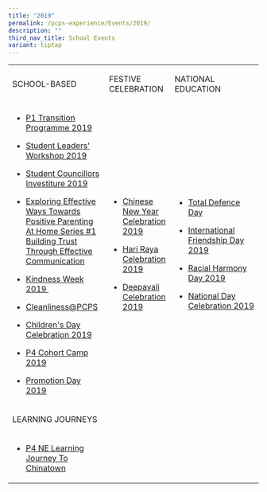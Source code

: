 ```yaml
---
title: "2019"
permalink: /pcps-experience/Events/2019/
description: ""
third_nav_title: School Events
variant: tiptap
---
```

<table style="minWidth: 75px">
<colgroup>
<col>
<col>
<col>
</colgroup>
<tbody>
<tr>
<td rowspan="1" colspan="1">
<p>SCHOOL-BASED</p>
</td>
<td rowspan="1" colspan="1">
<p>FESTIVE CELEBRATION</p>
</td>
<td rowspan="1" colspan="1">
<p>NATIONAL EDUCATION</p>
</td>
</tr>
<tr>
<td rowspan="1" colspan="1">
<ul data-tight="true" class="tight">
<li>
<p><a href="/2019-events/School-Based/p1-transition-programme/" rel="noopener noreferrer nofollow" target="_blank">P1 Transition Programme 2019</a>
</p>
</li>
<li>
<p><a href="/2019-events/School-Based/student-leaders-workshop/" rel="noopener noreferrer nofollow" target="_blank">Student Leaders' Workshop 2019</a>
</p>
</li>
<li>
<p><a href="/2019-events/School-Based/student-councillors-investiture/" rel="noopener noreferrer nofollow" target="_blank">Student Councillors Investiture 2019</a>
</p>
</li>
<li>
<p><a href="/2019-events/School-Based/exploring-effective-ways-toward-positive-parenting/" rel="noopener noreferrer nofollow" target="_blank">Exploring Effective Ways Towards Positive Parenting At Home Series #1 Building Trust Through Effective Communication</a>
</p>
</li>
<li>
<p><a href="/2019-events/School-Based/kindness-week/" rel="noopener noreferrer nofollow" target="_blank">Kindness Week 2019&nbsp;</a>
</p>
</li>
<li>
<p><a href="/2019-events/School-Based/cleanliness-at-pcps/" rel="noopener noreferrer nofollow" target="_blank">Cleanliness@PCPS</a>
</p>
</li>
<li>
<p><a href="/2019-events/School-Based/childrens-day/" rel="noopener noreferrer nofollow" target="_blank">Children's Day Celebration 2019</a>
</p>
</li>
<li>
<p><a href="/2019-events/School-Based/p4-cohort-camp" rel="noopener noreferrer nofollow" target="_blank">P4 Cohort Camp 2019</a>
</p>
</li>
<li>
<p><a href="/2019-events/School-Based/promotion-day/" rel="noopener noreferrer nofollow" target="_blank">Promotion Day 2019</a>
</p>
</li>
</ul>
</td>
<td rowspan="1" colspan="1">
<ul data-tight="true" class="tight">
<li>
<p><a href="/2019-events/Festive-Celebration/cny/" rel="noopener noreferrer nofollow" target="_blank">Chinese New Year Celebration 2019</a>
</p>
</li>
<li>
<p><a href="/2019-events/Festive-Celebration/hari-raya/" rel="noopener noreferrer nofollow" target="_blank">Hari Raya Celebration 2019</a>
</p>
</li>
<li>
<p><a href="/2019-events/Festive-Celebration/deepavali/" rel="noopener noreferrer nofollow" target="_blank">Deepavali Celebration 2019</a>
</p>
</li>
</ul>
</td>
<td rowspan="1" colspan="1">
<ul data-tight="true" class="tight">
<li>
<p><a href="/2019-events/National-Education/tdd/" rel="noopener noreferrer nofollow" target="_blank">Total Defence Day</a>
</p>
</li>
<li>
<p><a href="/2019-events/National-Education/ifd/" rel="noopener noreferrer nofollow" target="_blank">International Friendship Day 2019</a>
</p>
</li>
<li>
<p><a href="/2019-events/National-Education/rhd/" rel="noopener noreferrer nofollow" target="_blank">Racial Harmony Day&nbsp;2019</a>
</p>
</li>
<li>
<p><a href="/2019-events/National-Education/national-day-celebration/" rel="noopener noreferrer nofollow" target="_blank">National Day Celebration&nbsp;2019</a>
</p>
</li>
</ul>
</td>
</tr>
<tr>
<td rowspan="1" colspan="1">
<p>LEARNING JOURNEYS</p>
</td>
<td rowspan="1" colspan="1">
<p></p>
</td>
<td rowspan="1" colspan="1">
<p></p>
</td>
</tr>
<tr>
<td rowspan="1" colspan="1">
<ul data-tight="true" class="tight">
<li>
<p><a href="/2019-events/Learning-Journeys/p4-lj-chinatown/" rel="noopener noreferrer nofollow" target="_blank">P4 NE Learning Journey To Chinatown</a>
</p>
</li>
</ul>
</td>
<td rowspan="1" colspan="1">
<p></p>
</td>
<td rowspan="1" colspan="1">
<p></p>
</td>
</tr>
</tbody>
</table>
<p></p>